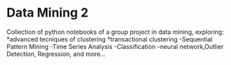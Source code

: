 # Data Mining 2
Collection of python notebooks of a group project in data mining, exploring:
*advanced tecniques of clustering
*transactional clustering
-Sequential Pattern Mining
-Time Series Analysis
-Classification
-neural network,Outlier Detection, Regression, and more...
